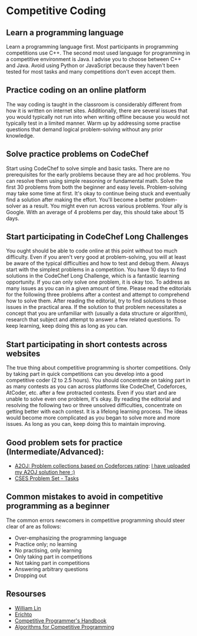 # Competitive Coding
## Learn a programming language
Learn a programming language first. Most participants in programming competitions use C++. The second most used language for programming in a competitive environment is Java. I advise you to choose between C++ and Java. Avoid using Python or JavaScript because they haven't been tested for most tasks and many competitions don't even accept them. 
## Practice coding on an online platform
The way coding is taught in the classroom is considerably different from how it is written on internet sites. Additionally, there are several issues that you would typically not run into when writing offline because you would not typically test in a limited manner. Warm up by addressing some practise questions that demand logical problem-solving without any prior knowledge.
## Solve practice problems on CodeChef
Start using CodeChef to solve simple and basic tasks. There are no prerequisites for the early problems because they are ad hoc problems. You can resolve them using simple reasoning or fundamental math. Solve the first 30 problems from both the beginner and easy levels. Problem-solving may take some time at first. It's okay to continue being stuck and eventually find a solution after making the effort. You'll become a better problem-solver as a result. You might even run across various problems. Your ally is Google.
With an average of 4 problems per day, this should take about 15 days.
## Start participating in CodeChef Long Challenges
You ought should be able to code online at this point without too much difficulty. Even if you aren't very good at problem-solving, you will at least be aware of the typical difficulties and how to test and debug them. Always start with the simplest problems in a competition.
You have 10 days to find solutions in the CodeChef Long Challenge, which is a fantastic learning opportunity. If you can only solve one problem, it is okay too. To address as many issues as you can in a given amount of time.
Please read the editorials for the following three problems after a contest and attempt to comprehend how to solve them. After reading the editorial, try to find solutions to those issues in the practical area. If the solution to that problem necessitates a concept that you are unfamiliar with (usually a data structure or algorithm), research that subject and attempt to answer a few related questions.
To keep learning, keep doing this as long as you can.
## Start participating in short contests across websites
The true thing about competitive programming is shorter competitions. Only by taking part in quick competitions can you develop into a good competitive coder (2 to 2.5 hours).
You should concentrate on taking part in as many contests as you can across platforms like CodeChef, Codeforces, AtCoder, etc. after a few protracted contests. Even if you start and are unable to solve even one problem, it's okay. By reading the editorial and resolving the following two or three unsolved difficulties, concentrate on getting better with each contest. It is a lifelong learning process. The ideas would become more complicated as you began to solve more and more issues.
As long as you can, keep doing this to maintain improving.
## Good problem sets for practice (Intermediate/Advanced):
- [A2OJ: Problem collections based on Codeforces rating](https://earthshakira.github.io/a2oj-clientside/server/Ladders.html): [I have uploaded my A2OJ solution here :)](https://github.com/Anushkaagrawal22/A2OJLadderSolutions)<br/>
- [CSES Problem Set - Tasks](https://cses.fi/problemset/list)
## Common mistakes to avoid in competitive programming as a beginner
The common errors newcomers in competitive programming should steer clear of are as follows:<br/>
- Over-emphasizing the programming language <br/>
- Practice only; no learning <br/>
- No practising, only learning <br/>
- Only taking part in competitions <br/>
- Not taking part in competitions <br/>
- Answering arbitrary questions <br/>
- Dropping out
## Resourses
- [William Lin](https://www.youtube.com/watch?v=bVKHRtafgPc)
- [Erichto](https://www.youtube.com/watch?v=xAeiXy8-9Y8)
- [Competitive Programmer's Handbook](https://cses.fi/book/book.pdf)
- [Algorithms for Competitive Programming](https://cp-algorithms.com/)